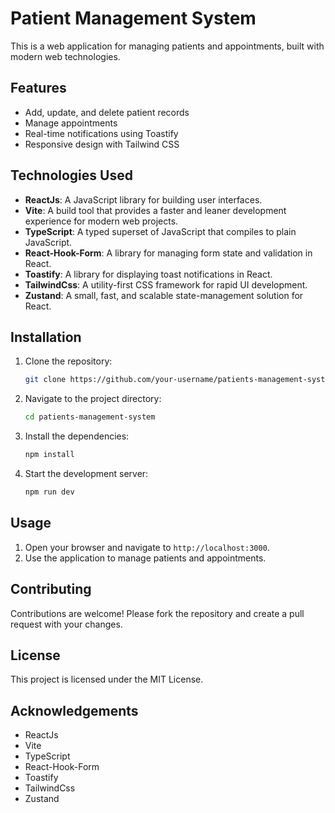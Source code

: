 # Patient Management System

This is a web application for managing patients and appointments, built with modern web technologies.

## Features

- Add, update, and delete patient records
- Manage appointments
- Real-time notifications using Toastify
- Responsive design with Tailwind CSS

## Technologies Used

- **ReactJs**: A JavaScript library for building user interfaces.
- **Vite**: A build tool that provides a faster and leaner development experience for modern web projects.
- **TypeScript**: A typed superset of JavaScript that compiles to plain JavaScript.
- **React-Hook-Form**: A library for managing form state and validation in React.
- **Toastify**: A library for displaying toast notifications in React.
- **TailwindCss**: A utility-first CSS framework for rapid UI development.
- **Zustand**: A small, fast, and scalable state-management solution for React.

## Installation

1. Clone the repository:
   ```bash
   git clone https://github.com/your-username/patients-management-system.git

2. Navigate to the project directory:
   ```bash
   cd patients-management-system

3. Install the dependencies:
   ```bash
   npm install

4. Start the development server:
   ```bash
   npm run dev

## Usage

1. Open your browser and navigate to `http://localhost:3000`.
2. Use the application to manage patients and appointments.

## Contributing

Contributions are welcome! Please fork the repository and create a pull request with your changes.

## License

This project is licensed under the MIT License.

## Acknowledgements

- ReactJs
- Vite
- TypeScript
- React-Hook-Form
- Toastify
- TailwindCss
- Zustand
